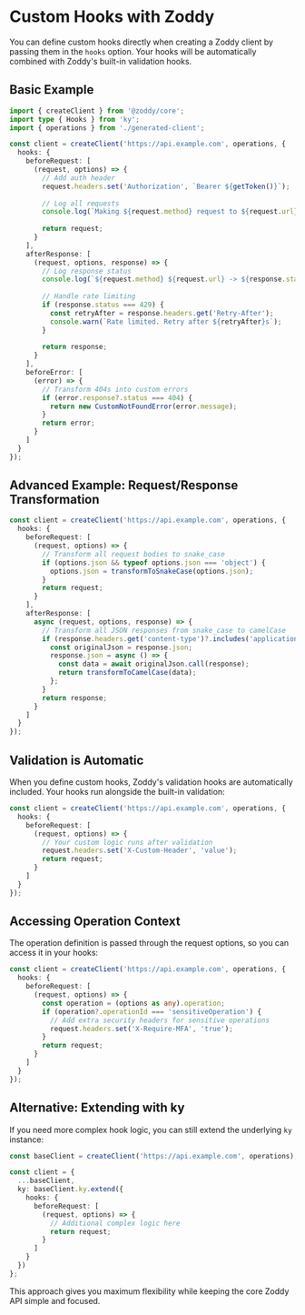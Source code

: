 # Custom Hooks with Zoddy

You can define custom hooks directly when creating a Zoddy client by passing them in the `hooks` option. Your hooks will be automatically combined with Zoddy's built-in validation hooks.

## Basic Example

```typescript
import { createClient } from '@zoddy/core';
import type { Hooks } from 'ky';
import { operations } from './generated-client';

const client = createClient('https://api.example.com', operations, {
  hooks: {
    beforeRequest: [
      (request, options) => {
        // Add auth header
        request.headers.set('Authorization', `Bearer ${getToken()}`);
        
        // Log all requests
        console.log(`Making ${request.method} request to ${request.url}`);
        
        return request;
      }
    ],
    afterResponse: [
      (request, options, response) => {
        // Log response status
        console.log(`${request.method} ${request.url} -> ${response.status}`);
        
        // Handle rate limiting
        if (response.status === 429) {
          const retryAfter = response.headers.get('Retry-After');
          console.warn(`Rate limited. Retry after ${retryAfter}s`);
        }
        
        return response;
      }
    ],
    beforeError: [
      (error) => {
        // Transform 404s into custom errors
        if (error.response?.status === 404) {
          return new CustomNotFoundError(error.message);
        }
        return error;
      }
    ]
  }
});
```

## Advanced Example: Request/Response Transformation

```typescript
const client = createClient('https://api.example.com', operations, {
  hooks: {
    beforeRequest: [
      (request, options) => {
        // Transform all request bodies to snake_case
        if (options.json && typeof options.json === 'object') {
          options.json = transformToSnakeCase(options.json);
        }
        return request;
      }
    ],
    afterResponse: [
      async (request, options, response) => {
        // Transform all JSON responses from snake_case to camelCase
        if (response.headers.get('content-type')?.includes('application/json')) {
          const originalJson = response.json;
          response.json = async () => {
            const data = await originalJson.call(response);
            return transformToCamelCase(data);
          };
        }
        return response;
      }
    ]
  }
});
```

## Validation is Automatic

When you define custom hooks, Zoddy's validation hooks are automatically included. Your hooks run alongside the built-in validation:

```typescript
const client = createClient('https://api.example.com', operations, {
  hooks: {
    beforeRequest: [
      (request, options) => {
        // Your custom logic runs after validation
        request.headers.set('X-Custom-Header', 'value');
        return request;
      }
    ]
  }
});
```

## Accessing Operation Context

The operation definition is passed through the request options, so you can access it in your hooks:

```typescript
const client = createClient('https://api.example.com', operations, {
  hooks: {
    beforeRequest: [
      (request, options) => {
        const operation = (options as any).operation;
        if (operation?.operationId === 'sensitiveOperation') {
          // Add extra security headers for sensitive operations
          request.headers.set('X-Require-MFA', 'true');
        }
        return request;
      }
    ]
  }
});
```

## Alternative: Extending with ky

If you need more complex hook logic, you can still extend the underlying `ky` instance:

```typescript
const baseClient = createClient('https://api.example.com', operations);

const client = {
  ...baseClient,
  ky: baseClient.ky.extend({
    hooks: {
      beforeRequest: [
        (request, options) => {
          // Additional complex logic here
          return request;
        }
      ]
    }
  })
};
```

This approach gives you maximum flexibility while keeping the core Zoddy API simple and focused.